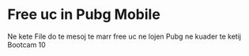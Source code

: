 # Free uc in Pubg Mobile

Ne kete File do te mesoj te marr free uc ne lojen Pubg ne kuader te ketij Bootcam 10